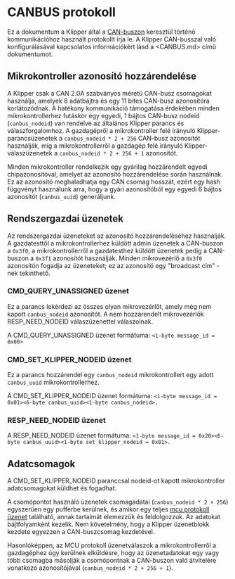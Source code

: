 # CANBUS protokoll

Ez a dokumentum a Klipper által a [CAN-buszon](https://hu.wikipedia.org/wiki/CAN-busz) keresztül történő kommunikációhoz használt protokollt írja le. A Klipper CAN-busszal való konfigurálásával kapcsolatos információkért lásd a <CANBUS.md> című dokumentumot.

## Mikrokontroller azonosító hozzárendelése

A Klipper csak a CAN 2.0A szabványos méretű CAN-busz csomagokat használja, amelyek 8 adatbájtra és egy 11 bites CAN-busz azonosítóra korlátozódnak. A hatékony kommunikáció támogatása érdekében minden mikrokontrollerhez futáskor egy egyedi, 1 bájtos CAN-busz nodeid (`canbus_nodeid`) van rendelve az általános Klipper parancs és válaszforgalomhoz. A gazdagépről a mikrokontroller felé irányuló Klipper-parancsüzenetek a `canbus_nodeid * 2 + 256` CAN-busz azonosítót használják, míg a mikrokontrollerről a gazdagép felé irányuló Klipper-válaszüzenetek a `canbus_nodeid * 2 + 256 + 1` azonosítót.

Minden mikrokontroller rendelkezik egy gyárilag hozzárendelt egyedi chipazonosítóval, amelyet az azonosító hozzárendelése során használnak. Ez az azonosító meghaladhatja egy CAN csomag hosszát, ezért egy hash függvényt használunk arra, hogy a gyári azonosítóból egy egyedi 6 bájtos azonosítót (`canbus_uuid`) generáljunk.

## Rendszergazdai üzenetek

Az rendszergazdai üzeneteket az azonosító hozzárendeléséhez használják. A gazdatesttől a mikrokontrollerhez küldött admin üzenetek a CAN-buszon a `0x3f0`, a mikrokontrollerről a gazdatesthez küldött üzenetek pedig a CAN-buszon a `0x3f1` azonosítót használják. Minden mikrovezérlő a `0x3f0` azonosítón fogadja az üzeneteket; ez az azonosító egy "broadcast cím" -nek tekinthető.

### CMD_QUERY_UNASSIGNED üzenet

Ez a parancs lekérdezi az összes olyan mikrovezérlőt, amely még nem kapott `canbus_nodeid` azonosítót. A nem hozzárendelt mikrovezérlők RESP_NEED_NODEID válaszüzenettel válaszolnak.

A CMD_QUERY_UNASSIGNED üzenet formátuma: `<1-byte message_id = 0x00>`

### CMD_SET_KLIPPER_NODEID üzenet

Ez a parancs hozzárendel egy `canbus_nodeid` mikrokontrollert egy adott `canbus_uuid` mikrokontrollerhez.

A CMD_SET_KLIPPER_NODEID üzenet formátuma: `<1-byte message_id = 0x01><6-byte canbus_uuid><1-byte canbus_nodeid>.`

### RESP_NEED_NODEID üzenet

A RESP_NEED_NODEID üzenet formátuma: `<1-byte message_id = 0x20><6-byte canbus_uuid><1-byte set_klipper_nodeid = 0x01>.`

## Adatcsomagok

A CMD_SET_KLIPPER_NODEID paranccsal nodeid-ot kapott mikrokontroller adatcsomagokat küldhet és fogadhat.

A csomópontot használó üzenetek csomagadatai (`canbus_nodeid * 2 + 256`) egyszerűen egy pufferbe kerülnek, és amikor egy teljes [mcu protokoll üzenet](Protocol.md) található, annak tartalmát elemezzük és feldolgozzuk. Az adatokat bájtfolyamként kezelik. Nem követelmény, hogy a Klipper üzenetblokk kezdete egyezzen a CAN-buszcsomag kezdetével.

Hasonlóképpen, az MCU protokoll üzenetválaszok a mikrokontrollerről a gazdagéphez úgy kerülnek elküldésre, hogy az üzenetadatokat egy vagy több csomagba másolják a csomópontnak a CAN-buszon való átvitelére vonatkozó azonosítójával (`canbus_nodeid * 2 + 256 + 1`).
